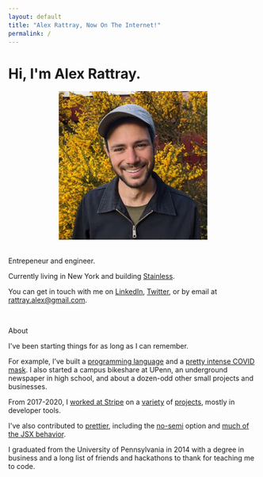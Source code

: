 ```yaml
---
layout: default
title: "Alex Rattray, Now On The Internet!"
permalink: /
---
```


<h1 class='page-header'>
  Hi, I'm Alex Rattray.
</h1>

<div class="row">

  <div class="col-sm-4">
    <center>
      <img class="img-thumbnail"
        style="max-height: 300px;"
        src="/images/alex-3-small.jpeg"
      />
      <div class="visible-xs">
        <br />
      </div>
    </center>
  </div>

  <div class="col-sm-8">
    <p class="lead">
      Entrepeneur and engineer.
    </p>
    <p>
      Currently living in New York and building
      <a href="https://stainlessapi.com">Stainless</a>.
    </p>
    <p>
      You can get in touch with me on
      <a href="http://linkedin.com/in/alexrattray">LinkedIn</a>,
      <a href="http://twitter.com/RattrayAlex">Twitter</a>,
      <!-- <a href="http://facebook.com/rattray.alex">Facebook</a>, -->
      <!-- <a href="http://instagram.com/rattrayalex">Instagram</a>, -->
      or by email at
      <a href="mailto:rattray.alex+.com@gmail.com">rattray.alex@gmail.com</a>.
    </p>
    <br>
    <p class="lead">About</p>
    <p>
      I've been starting things for as long as I can remember.
    </p>
    <p>
      For example, I’ve built a <a href="http://lightscript.org" target="_blank">programming language</a> and
      a <a href="https://narwallmask.com" target="_blank">pretty intense COVID mask</a>.
      I also started a campus bikeshare at UPenn, an underground newspaper in high school,
      and about a dozen-odd other small projects and businesses.
    </p>
    <p>
      From 2017-2020, I <a href="https://www.linkedin.com/in/alexrattray/details/experience/">worked at Stripe</a> on a
      <a href="https://twitter.com/stripe/status/1108764635606315008" target="_blank">variety</a> of
      <a href="https://twitter.com/stripe/status/1222944951853432832" target="_blank">projects</a>, mostly in developer tools.
    </p>
    <p>
      I've also contributed to <a href="https://prettier.io" target="_blank">prettier</a>, including the
      <a href="https://github.com/prettier/prettier/pulls/1129" target="_blank">no-semi</a> option and
      <a href="https://github.com/prettier/prettier/pulls?q=author%3Arattrayalex+JSX" target="_blank">much of the JSX behavior</a>.
    </p>
    <p>
      I graduated from the University of Pennsylvania in 2014 with a degree in business
      and a long list of friends and hackathons to thank for teaching me to code.
    </p>
  </div>

</div>

<br>

<!--
<h2 class="page-header">About me:</h2>
<p>
  I have been "starting things" for almost as long as I can remember.
</p>
<p>
  In high school,
  I pitched energy-saving signage to Seattle's electricity utility,
  started an underground student newspaper,
  and even sold custom upcycled bookbags.
</p>
<p>
  As a student at Penn, I cofounded
  <a href="http://penncycle.org">a bike share</a>
  before learning to code and building
  <a href="http://coursegrapher.com">several</a>
  <a href="http://histography.com">award-winning</a>
  <a href="pando.com/2013/01/22/meet-musical-toilet-the-latest-innovation-in-the-connected-bathroom/">hackathon projects</a>
  and other apps. I also cofounded
  <a href="http://emeraldexam.com">Emerald Exam</a>,
  an education technology product funded by
  First Round Capital's
  <a href="http://dormroomfund.com">Dorm Room Fund</a>.
</p>
<p>
  After school,
  I took a year to travel in Asia,
  doing remote software consulting.
  I also took a three-month post at
  Bangalore-based
  <a href="http://babajob.com">Babajob.com</a>,
  a startup connecting undereducated job seekers
  with economic opportunities.
</p>
-->

